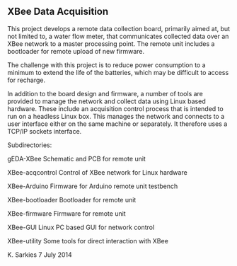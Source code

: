 XBee Data Acquisition
---------------------

This project develops a remote data collection board, primarily aimed at, but
not limited to, a water flow meter, that communicates collected data over an
XBee network to a master processing point. The remote unit includes a bootloader
for remote upload of new firmware.

The challenge with this project is to reduce power consumption to a minimum
to extend the life of the batteries, which may be difficult to access for
recharge.

In addition to the board design and firmware, a number of tools are provided
to manage the network and collect data using Linux based hardware. These
include an acquisition control process that is intended to run on a headless
Linux box. This manages the network and connects to a user interface either
on the same machine or separately. It therefore uses a TCP/IP sockets interface.

Subdirectories:

gEDA-XBee                   Schematic and PCB for remote unit

XBee-acqcontrol             Control of XBee network for Linux hardware

XBee-Arduino                Firmware for Arduino remote unit testbench

XBee-bootloader             Bootloader for remote unit

XBee-firmware               Firmware for remote unit

XBee-GUI                    Linux PC based GUI for network control

XBee-utility                Some tools for direct interaction with XBee

K. Sarkies
7 July 2014

